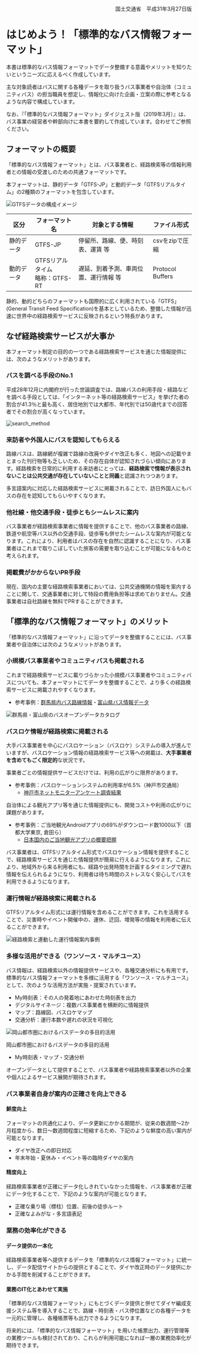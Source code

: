 <div style="text-align: right;">国土交通省　平成31年3月27日版</div>

# はじめよう！「標準的なバス情報フォーマット」

本書は標準的なバス情報フォーマットでデータ整備する意義やメリットを知りたいというニーズに応えるべく作成しています。

主な対象読者はバスに関する各種データを取り扱うバス事業者や自治体（コミュニティバス）の担当職員を想定し、情報化に向けた企画・立案の際に参考となるような内容で構成しています。

なお、『「標準的なバス情報フォーマット」ダイジェスト版（2019年3月）』は、バス事業の経営者や幹部向けに本書を要約して作成しています。合わせてご参照ください。

## フォーマットの概要

「標準的なバス情報フォーマット」とは、バス事業者と、経路検索等の情報利用者との情報の受渡しのための共通フォーマットです。

本フォーマットは、静的データ「GTFS-JP」と動的データ「GTFSリアルタイム」の2種類のフォーマットを包含しています。

![GTFSデータの構成イメージ](images/gtfs_package.png)

| 区分       | フォーマット名                      | 対象とする情報                        | ファイル形式     |
| ---------- | ----------------------------------- | ------------------------------------- | ---------------- |
| 静的データ | GTFS-JP                             | 停留所、路線、便、時刻表、運賃 等     | csvをzipで圧縮   |
| 動的データ | GTFSリアルタイム<br />略称：GTFS-RT | 遅延、到着予測、車両位置、運行情報 等 | Protocol Buffers |

静的、動的どちらのフォーマットも国際的に広く利用されている「GTFS」(General
Transit Feed Specification)を基本としているため、整備した情報が迅速に世界中の経路検索サービスに反映されるという特長があります。



## なぜ経路検索サービスが大事か

本フォーマット制定の目的の一つである経路検索サービスを通じた情報提供には、次のようなメリットがあります。

### バスを調べる手段のNo.1

平成28年12月に内閣府が行った世論調査では、路線バスの利用手段・経路などを調べる手段としては、「インターネット等の経路検索サービス」を挙げた者の割合が41.3％と最も高く、居住地別では大都市、年代別では50歳代までの回答者でその割合が高くなっています。

![search_method](images/search_method.png)



### 来訪者や外国人にバスを認知してもらえる

路線バスは、路線網が複雑で路線の改廃やダイヤ改正も多く、地図への記載やまとまった刊行物等も乏しいため、その存在自体が認知されづらい傾向にあります。経路検索を日常的に利用する来訪者にとっては、**経路検索で情報が表示されないことは公共交通が存在していないことと同義**と認識されつつあります。

多言語案内に対応した経路検索サービスに掲載されることで、訪日外国人にもバスの存在を認知してもらいやすくなります。

### 他社線・他交通手段・徒歩ともシームレスに案内

バス事業者が経路検索事業者に情報を提供することで、他のバス事業者の路線、鉄道や航空等バス以外の交通手段、徒歩等も併せたシームレスな案内が可能となります。これにより、利用者はバスの存在を自然に認識することになり、バス事業者はこれまで取りこぼしていた旅客の需要を取り込むことが可能になるものと考えられます。

### 掲載費がかからないPR手段

現在、国内の主要な経路検索事業者においては、公共交通機関の情報を案内することに関して、交通事業者に対して特段の費用負担等は求めておりません。交通事業者は自社路線を無料でPRすることができます。



## 「標準的なバス情報フォーマット」のメリット

「標準的なバス情報フォーマット」に沿ってデータを整備することには、バス事業者や自治体には次のようなメリットがあります。

### 小規模バス事業者やコミュニティバスも掲載される

これまで経路検索サービスに載りづらかった小規模バス事業者やコミュニティバスについても、本フォーマットにてデータを整備することで、より多くの経路検索サービスに掲載されやすくなります。

* 参考事例：[群馬県内バス路線情報](https://gma.jcld.jp/GMA_OPENDATA/)・[富山県バス情報データ](http://opendata.pref.toyama.jp/pages/gtfs_jp.htm)

[]()![群馬県・富山県のバスオープンデータカタログ](images/gunma_toyama_data_list.png)

### バスロケ情報が経路検索に掲載される

大手バス事業者を中心にバスロケーション（バスロケ）システムの導入が進んでいますが、バスロケーション情報の経路検索サービス等への掲載は、**大手事業者を含めてもごく限定的**な状況です。

事業者ごとの情報提供サービスだけでは、利用の広がりに限界があります。

- 参考事例：バスロケーションシステムの利用率が6.5%（神戸市交通局）
  - [神戸市ネットモニターアンケート調査結果](https://kobecity-monitor.jp/articles/39/attaches/2017070302netquestion.pdf)

自治体による観光アプリ等を通じた情報提供にも、開発コストや利用の広がりに課題があります。

- 参考事例：ご当地観光Androidアプリの69%がダウンロード数1000以下（首都大学東京, 倉田ら）
  - [日本国内のご当地観光アプリの概要把握](http://www.comp.tmu.ac.jp/kurata/research/YKurataMAokiHAi-STI15spring.pdf)

バス事業者は、GTFSリアルタイム形式でバスロケーション情報を提供することで、経路検索サービスを通じた情報提供が簡易に行えるようになります。これにより、地域外から来る利用者にも、経路や出発時間を計画するタイミングで遅れ情報を伝えられるようになり、利用者は待ち時間のストレスなく安心してバスを利用できるようになります。

### 運行情報が経路検索に掲載される

GTFSリアルタイム形式には運行情報を含めることができます。これを活用することで、災害時やイベント開催中の、運休、迂回、増発等の情報を利用者に伝えることができます。

![経路検索と連動した運行情報案内事例](images/alert.png)

### 多様な活用ができる（ワンソース・マルチユース）

バス情報は、経路検索以外の情報提供サービスや、各種交通分析にも有用です。標準的なバス情報フォーマットを多様に活用する「ワンソース・マルチユース」として、次のような活用方法が実施・提案されています。

* My時刻表：その人の発着地にあわせた時刻表を出力
* デジタルサイネージ：複数バス事業者を横断的に情報提供
* マップ：路線図、バスロケマップ
* 交通分析：運行本数や遅れの状況を可視化

![岡山都市圏におけるバスデータの多目的活用](images/multiuse.png)

岡山都市圏におけるバスデータの多目的活用

* My時刻表・マップ・交通分析

オープンデータとして提供することで、バス事業者や経路検索事業者以外の企業や個人によるサービス展開が期待されます。

### バス事業者自身が案内の正確さを向上できる

#### 鮮度向上

フォーマットの共通化により、データ更新にかかる期間が、従来の数週間～2か月程度から、数日～数週間程度に短縮するため、下記のような鮮度の高い案内が可能となります。

* ダイヤ改正への即日対応
* 年末年始・夏休み・イベント等の臨時ダイヤの案内

#### 精度向上

経路検索事業者が正確にデータ化しきれていなかった情報を、バス事業者が正確にデータ化することで、下記のような案内が可能となります。

* 正確な乗り場（標柱）位置、前後の徒歩ルート
* 正確なよみがな・多言語表記

### 業務の効率化ができる

#### データ提供の一本化

経路検索事業者等へ提供するデータを「標準的なバス情報フォーマット」に統一し、データ配信サイトからの提供とすることで、ダイヤ改正時のデータ提供にかかる手間を削減することができます。

#### 業務のIT化とあわせて実施

「標準的なバス情報フォーマット」にもとづくデータ提供と併せてダイヤ編成支援システム等を導入することで、路線・時刻表・バス停位置などの各種データを一元的に管理し、各種帳票等も出力できるようになります。

将来的には、「標準的なバス情報フォーマット」を用いた帳票出力、運行管理等の業務ツールも検討されており、これらが利用可能になれば一層の業務効率化が期待できます。